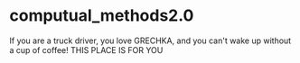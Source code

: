 # computual_methods2.0
If you are a truck driver, you love GRECHKA, and you can't wake up without a cup of coffee! THIS PLACE IS FOR YOU

